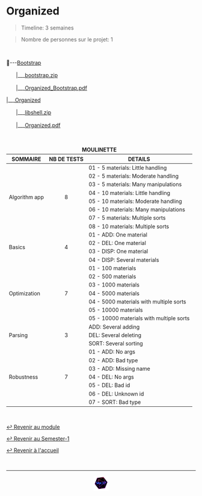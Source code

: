 # Organized

> Timeline: 3 semaines

> Nombre de personnes sur le projet: 1

<br>

📂---[Bootstrap](https://github.com/Studio-17/Epitech-Subjects/tree/main/Semester-1/B-CPE-110/Organized/Bootstrap)

ㅤㅤ|\_\_\_[bootstrap.zip](https://github.com/Studio-17/Epitech-Subjects/blob/main/Semester-1/B-CPE-110/Organized/Bootstrap/bootstrap.zip)

ㅤㅤ|\_\_\_[Organized_Bootstrap.pdf](https://github.com/Studio-17/Epitech-Subjects/blob/main/Semester-1/B-CPE-110/Organized/Bootstrap/Organized_Bootstrap.pdf)

|\_\_\_[Organized](https://github.com/Studio-17/Epitech-Subjects/tree/main/Semester-1/B-CPE-110/Organized/Organized)

ㅤㅤ|\_\_\_[libshell.zip](https://github.com/Studio-17/Epitech-Subjects/blob/main/Semester-1/B-CPE-110/Organized/Organized/libshell.zip)

ㅤㅤ|\_\_\_[Organized.pdf](https://github.com/Studio-17/Epitech-Subjects/blob/main/Semester-1/B-CPE-110/Organized/Organized/Organized.pdf)


<br>


<table align="center">
    <thead>
        <tr>
            <td colspan="3" align="center"><strong>MOULINETTE</strong></td>
        </tr>
        <tr>
            <th>SOMMAIRE</th>
            <th>NB DE TESTS</th>
            <th>DETAILS</th>
        </tr>
    </thead>
    <tbody>
        <tr>
            <td rowspan="8">Algorithm app</td>
            <td rowspan="8" style="text-align: center;">8</td>
            <td>01 - 5 materials: Little handling
        </tr>
    		<tr>
			<td>02 - 5 materials: Moderate handling</td>
		</tr>
		<tr>
			<td>03 - 5 materials: Many manipulations</td>
		</tr>
		<tr>
			<td>04 - 10 materials: Little handling</td>
		</tr>
		<tr>
			<td>05 - 10 materials: Moderate handling</td>
		</tr>
		<tr>
			<td>06 - 10 materials: Many manipulations</td>
		</tr>
		<tr>
			<td>07 - 5 materials: Multiple sorts</td>
		</tr>
		<tr>
			<td>08 - 10 materials: Multiple sorts</td>
		</tr>
        <tr>
            <td rowspan="4">Basics</td>
            <td rowspan="4" style="text-align: center;">4</td>
            <td>01 - ADD: One material
        </tr>
    		<tr>
			<td>02 - DEL: One material</td>
		</tr>
		<tr>
			<td>03 - DISP: One material</td>
		</tr>
		<tr>
			<td>04 - DISP: Several materials</td>
		</tr>
        <tr>
            <td rowspan="7">Optimization</td>
            <td rowspan="7" style="text-align: center;">7</td>
            <td>01 - 100 materials
        </tr>
    		<tr>
			<td>02 - 500 materials</td>
		</tr>
		<tr>
			<td>03 - 1000 materials</td>
		</tr>
		<tr>
			<td>04 - 5000 materials</td>
		</tr>
		<tr>
			<td>04 - 5000 materials with multiple sorts</td>
		</tr>
		<tr>
			<td>05 - 10000 materials</td>
		</tr>
		<tr>
			<td>05 - 10000 materials with multiple sorts</td>
		</tr>
        <tr>
            <td rowspan="3">Parsing</td>
            <td rowspan="3" style="text-align: center;">3</td>
            <td>ADD: Several adding
        </tr>
    		<tr>
			<td>DEL: Several deleting</td>
		</tr>
		<tr>
			<td>SORT: Several sorting</td>
		</tr>
        <tr>
            <td rowspan="7">Robustness</td>
            <td rowspan="7" style="text-align: center;">7</td>
            <td>01 - ADD: No args
        </tr>
    		<tr>
			<td>02 - ADD: Bad type</td>
		</tr>
		<tr>
			<td>03 - ADD: Missing name</td>
		</tr>
		<tr>
			<td>04 - DEL: No args</td>
		</tr>
		<tr>
			<td>05 - DEL: Bad id</td>
		</tr>
		<tr>
			<td>06 - DEL: Unknown id</td>
		</tr>
		<tr>
			<td>07 - SORT: Bad type</td>
		</tr>
	</tbody>
</table>

<br>

[↩️ Revenir au module](https://github.com/Studio-17/Epitech-Subjects/blob/main/Semester-1/B-CPE-110)

[↩️ Revenir au Semester-1](https://github.com/Studio-17/Epitech-Subjects/blob/main/Semester-1)

[↩️ Revenir à l'accueil](https://github.com/Studio-17/Epitech-Subjects/)

<br>

---

<div align="center">

<a href="https://github.com/Studio-17" target="_blank"><img src="../../../assets/voc17.gif" width="40"></a>

</div>